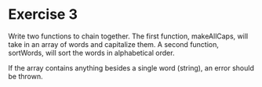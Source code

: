 # Exercise 3

Write two functions to chain together. The first function, makeAllCaps, will take in an array of words and capitalize them. A second function, sortWords, will sort the words in alphabetical order.

If the array contains anything besides a single word (string), an error should be thrown.

